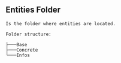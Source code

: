 ## Entities Folder

    Is the folder where entities are located. 

```
Folder structure:

├───Base
├───Concrete
└───Infos

```

<!-- (file comments will be made after.) -->

<!-- First write date: 01:14 18.08.2022 -->
<!-- Update date: Null -->
